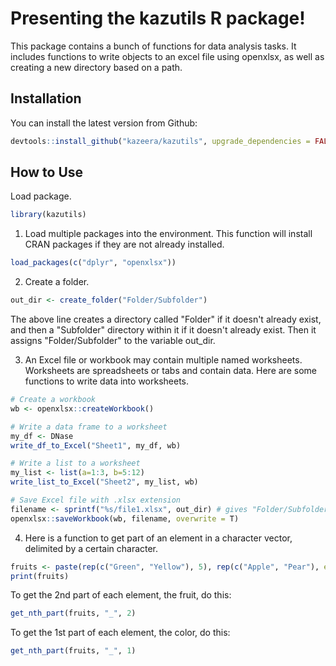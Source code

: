 # Presenting the kazutils R package!

<!-- badges: start -->
<!-- badges: end -->

This package contains a bunch of functions for data analysis tasks. It includes functions
    to write objects to an excel file using openxlsx, as well as creating a new directory 
    based on a path.

## Installation
You can install the latest version from Github:
``` r
devtools::install_github("kazeera/kazutils", upgrade_dependencies = FALSE)
```

## How to Use 
Load package.
``` r
library(kazutils)
```

1. Load multiple packages into the environment.
This function will install CRAN packages if they are not already installed.
``` r
load_packages(c("dplyr", "openxlsx"))
```

2. Create a folder.
``` r
out_dir <- create_folder("Folder/Subfolder")  
```
The above line creates a directory called "Folder" if it doesn't already exist, and then a "Subfolder" directory within it if it doesn't already exist. Then it assigns "Folder/Subfolder" to the variable out_dir.

3. An Excel file or workbook may contain multiple named worksheets.
Worksheets are spreadsheets or tabs and contain data.
Here are some functions to write data into worksheets. 
``` r
# Create a workbook
wb <- openxlsx::createWorkbook()

# Write a data frame to a worksheet
my_df <- DNase
write_df_to_Excel("Sheet1", my_df, wb)

# Write a list to a worksheet
my_list <- list(a=1:3, b=5:12)
write_list_to_Excel("Sheet2", my_list, wb)

# Save Excel file with .xlsx extension
filename <- sprintf("%s/file1.xlsx", out_dir) # gives "Folder/Subfolder/file1.xlsx"
openxlsx::saveWorkbook(wb, filename, overwrite = T)
```

4. Here is a function to get part of an element in a character vector, delimited by a certain character.
``` r
fruits <- paste(rep(c("Green", "Yellow"), 5), rep(c("Apple", "Pear"), each=5), 1:10, sep="_")
print(fruits)
```
To get the 2nd part of each element, the fruit, do this:
``` r
get_nth_part(fruits, "_", 2)
```
To get the 1st part of each element, the color, do this:
``` r
get_nth_part(fruits, "_", 1)
```
